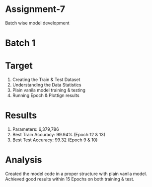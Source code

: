 # Assignment-7
Batch wise model development
# Batch 1 
# Target
  1. Creating the Train & Test Dataset
  2. Understanding the Data Statistics
  3. Plain vanila model training & testing
  4. Running Epoch & Plottign results

# Results
  1. Parameters: 6,379,786
  2. Best Train Accuracy: 99.94% (Epoch 12 & 13)
  3. Best Test Accuracy: 99.32 (Epoch 9 & 10)

 # Analysis
 Created the model code in a proper structure with plain vanila model. Achieved good results within 15 Epochs on both training & test.
